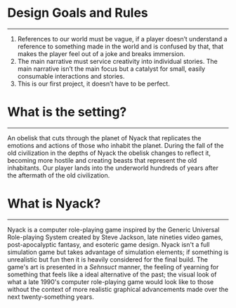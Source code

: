 # Design Goals and Rules
---
1. References to our world must be vague, if a player doesn’t understand a reference to something made in the world and is confused by that, that makes the player feel out of a joke and breaks immersion.
2. The main narrative must service creativity into individual stories. The main narrative isn’t the main focus but a catalyst for small, easily consumable interactions and stories.
3. This is our first project, it doesn’t have to be perfect.

# What is the setting?
---
An obelisk that cuts through the planet of Nyack that replicates the emotions and actions of those who inhabit the planet. During the fall of the old civilization in the depths of Nyack the obelisk changes to reflect it, becoming more hostile and creating beasts that represent the old inhabitants. Our player lands into the underworld hundreds of years after the aftermath of the old civilization.

# What is Nyack?
---
Nyack is a computer role-playing game inspired by the Generic Universal Role-playing System created by Steve Jackson, late nineties video games, post-apocalyptic fantasy, and esoteric game design. Nyack isn't a full simulation game but takes advantage of simulation elements; if something is unrealistic but fun then it is heavily considered for the final build. The game's art is presented in a *Sehnsuct* manner, the feeling of yearning for something that feels like a ideal alternative of the past; the visual look of what a late 1990's computer role-playing game would look like to those without the context of more realistic graphical advancements made over the next twenty-something years.